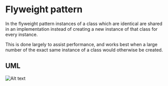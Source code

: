# Flyweight pattern

In the flyweight pattern instances of a class which are identical are shared in an implementation instead of creating a new instance of that class for every instance. 

This is done largely to assist performance, and works best when a large number of the exact same instance of a class would otherwise be created.

## UML
 
![Alt text](../../uml/flyweight.jpg)